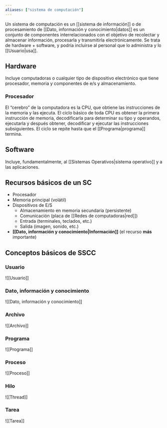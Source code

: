 ```yaml
---
aliases: ["sistema de computación"]
---
```

Un sistema de computación es un [[sistema de información]] o de procesamiento de [[Dato, información y conocimiento|datos]] es un conjunto de componentes interrelacionados con el objetivo de recolectar y almacenar información, procesarla y transmitirla electrónicamente. Se trata de hardware + software, y podría incluirse al personal que lo administra y lo [[Usuario|usa]].

## Hardware
Incluye computadoras o cualquier tipo de dispositivo electrónico que tiene procesador, memoria y componentes de e/s y almacenamiento.

### Procesador
El “cerebro” de la computadora es la CPU, que obtiene las instrucciones de la memoria y las ejecuta. El ciclo básico de toda CPU es obtener la primera instrucción de memoria, decodificarla para determinar su tipo y operandos, ejecutarla y después obtener, decodificar y ejecutar las instrucciones subsiguientes. El ciclo se repite hasta que el [[Programa|programa]] termina.

## Software
Incluye, fundamentalmente, al [[Sistemas Operativos|sistema operativo]] y a las aplicaciones.

## Recursos básicos de un SC
- Procesador
- Memoria principal (volátil)
- Dispositivos de E/S
	- Almacenamiento en memoria secundaria (persistente)
	- Comunicación (placa de [[Redes de computadoras|red]])
	- Entrada (terminales, teclados, etc.)
	- Salida (imagen, sonido, etc.)
- **[[Dato, información y conocimiento|Información]]** (el recurso **más** importante)

## Conceptos básicos de SSCC
### Usuario
![[Usuario]]

### Dato, información y conocimiento
![[Dato, información y conocimiento]]

### Archivo
![[Archivo]]

### Programa
![[Programa]]

### Proceso
![[Proceso]]

### Hilo
![[Thread]]

### Tarea
![[Tarea]]